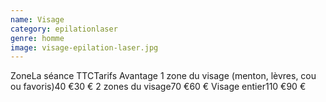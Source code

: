 ```yaml
---
name: Visage
category: epilationlaser
genre: homme
image: visage-epilation-laser.jpg
---
```

<div class="grid grid-cols-3 gap-4 sm:text-base text-sm  max-w-[850px] text-center border border-black px-6 sm:px-12 py-8 mx-auto">
<span class="font-bold text-left">Zone</span><span class="font-bold">La séance TTC</span><span class="font-bold">Tarifs Avantage</span>
<span class="text-left">1 zone du visage (menton, lèvres, cou ou favoris)</span><span>40 €</span><span>30 €</span>
<span class="text-left">2 zones du visage</span><span>70 €</span><span>60 €</span>
<span class="text-left">Visage entier</span><span>110 €</span><span>90 €</span>
</div>